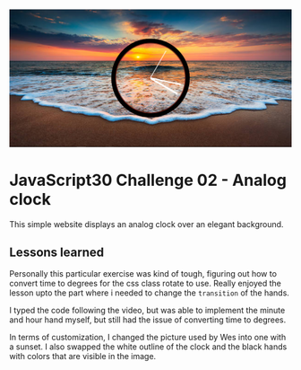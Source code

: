 ![JS02](js02.png)
# JavaScript30 Challenge 02 - Analog clock
This simple website displays an analog clock over an elegant background.

## Lessons learned

Personally this particular exercise was kind of tough, figuring out how to convert time to degrees for the css class rotate to use. Really enjoyed the lesson upto the part where i needed to change the `transition` of the hands.

I typed the code following the video, but was able to implement the minute and hour hand myself, but still had the issue of converting time to degrees.

In terms of customization, I changed the picture used by Wes into one with a sunset. I also swapped the white outline of the clock and the black hands with colors that are visible in the image.
